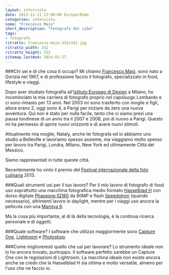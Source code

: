 ```yaml
---
layout: intervista
date: 2013-12-11 22:00:00 Europe/Rome
categories: intervista
nome: "Francesco Majo"
short_description: "Fotografo del cibo"
tags:
- fotografo
ritratto: francesco-majo-332x332.jpg
ritratto_width: 332
ritratto_height: 332
sitemap.lastmod: 2014-03-27
---
```

###Chi sei e di che cosa ti occupi?
Mi chiamo [Francesco Majo][web], sono nato a Gorizia nel 1967, e di professione faccio il fotografo, specializzato in food, lifestyle e viaggi.

Dopo aver studiato fotografia all'[Istituto Europeo di Design][ied] a Milano, ho incominciato la mia carriera di fotografo proprio nel capoluogo Lombardo e ci sono rimasto per 13 anni. Nel 2003 mi sono trasferito con moglie e figli, allora erano 2, oggi sono 4, a Parigi per iniziare da zero una nuova avventura. 
Qui non è stato per nulla facile, tanto che ci siamo presi una pausa londinese di un anno tra il 2007 e 2008, poi di nuovo a Parigi. Questo mi ha permesso di aprire nuovi orizzonti e di avere nuovi stimoli.

Attualmente mia moglie, Nataly, anche lei fotografa ed io abbiamo uno studio a Belleville e lavoriamo spesso assieme, ma viaggiamo molto spesso per lavoro tra Parigi, Londra, Milano, New York ed ultimamente Città del Messico.

Siamo rappresentati in tutte queste città.

Recentemente ho vinto il premio del [Festival internazionale della foto culinaria][1] 2013.

###Quali strumenti usi per il tuo lavoro?
Per il mio lavoro di fotografo di food uso soprattutto una macchina fotografica medio formato [Hasselblad H][hasselblad] con dorso digitale [Phaseone IQ180][3] da 80MP e flash [Speedotron][speedotron] (quando necessario), altrimenti lavoro in daylight, mentre per i viaggi uso ancora la pellicola con una [Mamiya 6][4].

Ma la cosa più importante, al di là della tecnologia, è la continua ricerca personale e di oggetti.

###Quale software?
I software che utilizzo maggiormente sono [Capture One][2], [Lightroom][lr] e [Photoshop][ps].

###Come miglioreresti quello che usi per lavorare?
Lo strumento ideale non lo ho ancora trovato, purtroppo. Il software perfetto sarebbe un Capture One con le regolazioni di Lightroom. La macchina ideale non esiste ancora anche se credo che la Hasselblad H sia ottima e molto versatile, almeno per l'uso che ne faccio io.


[1]: http://www.festivalphotoculinaire.com "Festival internazionale della foto culinaria"
[2]: http://www.phaseone.com/it-it/Imaging-Software/Capture-One-Pro-7.aspx "Capture One Pro è la scelta professionale per il software di immagine."
[3]: http://www.phaseone.com/it-IT/Camera-Systems/IQ-Series.aspx "Phase One IQ series digital backs define a new standard in digital photography."
[4]: http://www.kenrockwell.com/mamiya/6.htm "KenRockwell.com: Mamiya 6"
[speedotron]: http://www.speedotron.com/ "Speedotron.com"
[web]: http://www.francescomajo.com "Francesco Majo Photography"
[ied]: http://www.ied.it/ "Istituto Europeo di Design"
[hasselblad]: http://www.hasselblad.it/prodotti/sistema-h.aspx "Hasselblad: Sistema H."
[ps]: http://www.adobe.com/it/products/photoshop.html‎ "Adobe Photoshop"
[lr]: http://www.adobe.com/it/products/photoshop-lightroom.html "Adobe Photoshop Lightroom"
